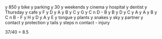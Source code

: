 y 850
y bike
y parking
y 30
y weekends
y cinema
y hospital
y dentist
y Thursday
y cafe
y F
y D
y A
y B
y C
y G
y C
n D - B
y B
y D
y C
y A
y A
y B
y C
n B - F
y H
y D
y A
y E
y tongue
y plants
y snakes
y sky
y partner
y contact
y protection
y tails
y steps
n contact - injury

37/40 = 8.5